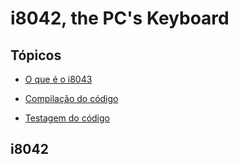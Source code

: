 # i8042, the PC's Keyboard

## Tópicos

- [O que é o i8043](#i8042)

- [Compilação do código](#compilação-do-código)
- [Testagem do código](#testagem-do-código)

## i8042


